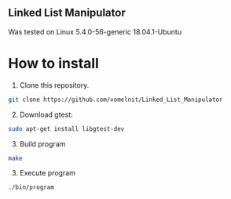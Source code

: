 ## Linked List Manipulator
Was tested on Linux  5.4.0-56-generic 18.04.1-Ubuntu

# How to install
1. Clone this repository.
```bash
git clone https://github.com/vomelnit/Linked_List_Manipulator
```
2. Download gtest:
```bash
sudo apt-get install libgtest-dev
```
3. Build program
```bash
make
```
3. Execute program
```bash
./bin/program
```
